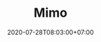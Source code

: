 ---
title     : Mimo
thumbnail : mimo
address   : https://getmimo.com
sitemap   : false
date      : 2020-07-28T08:03:00+07:00
---